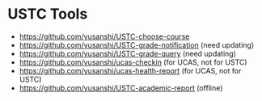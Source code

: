 # USTC Tools

- https://github.com/yusanshi/USTC-choose-course
- https://github.com/yusanshi/USTC-grade-notification (need updating)
- https://github.com/yusanshi/USTC-grade-query (need updating)
- https://github.com/yusanshi/ucas-checkin (for UCAS, not for USTC)
- https://github.com/yusanshi/ucas-health-report (for UCAS, not for USTC)
- https://github.com/yusanshi/USTC-academic-report (offline)
